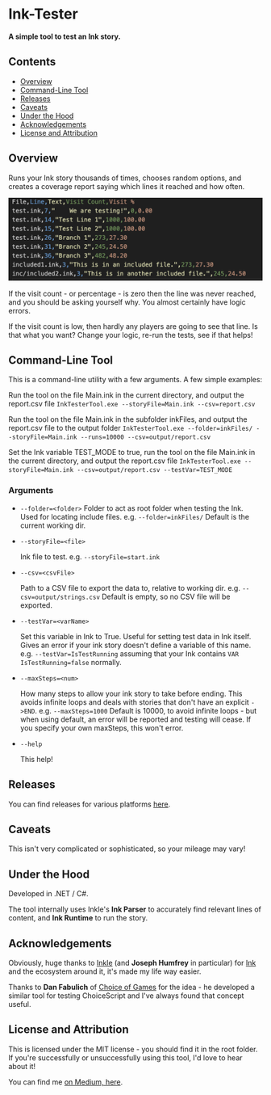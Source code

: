 # Ink-Tester

**A simple tool to test an Ink story.**

## Contents
- [Overview](#overview)
- [Command-Line Tool](#command-line-tool)
- [Releases](#releases)
- [Caveats](#caveats)
- [Under the Hood](#under-the-hood)
- [Acknowledgements](#acknowledgements)
- [License and Attribution](#license-and-attribution)

## Overview

Runs your Ink story thousands of times, chooses random options, and creates a coverage report saying which lines it reached and how often.

![Sample Report](docs/reportcsv.png)

If the visit count - or percentage - is zero then the line was never reached, and you should be asking yourself why. You almost certainly have logic errors.

If the visit count is low, then hardly any players are going to see that line. Is that what you want? Change your logic, re-run the tests, see if that helps!

## Command-Line Tool
This is a command-line utility with a few arguments. A few simple examples:

Run the tool on the file Main.ink in the current directory, and output the report.csv file
`InkTesterTool.exe --storyFile=Main.ink --csv=report.csv`

Run the tool on the file Main.ink in the subfolder inkFiles, and output the report.csv file to the output folder
`InkTesterTool.exe --folder=inkFiles/ --storyFile=Main.ink --runs=10000 --csv=output/report.csv`

Set the Ink variable TEST_MODE to true, run the tool on the file Main.ink in the current directory, and output the report.csv file
`InkTesterTool.exe --storyFile=Main.ink --csv=output/report.csv --testVar=TEST_MODE`

### Arguments

* `--folder=<folder>`
    Folder to act as root folder when testing the Ink. Used for locating include files.
    e.g. `--folder=inkFiles/` 
    Default is the current working dir.

* `--storyFile=<file>`

    Ink file to test.
    e.g. `--storyFile=start.ink`

* `--csv=<csvFile>`

    Path to a CSV file to export the data to, relative to working dir.
    e.g. `--csv=output/strings.csv`
    Default is empty, so no CSV file will be exported.

* `--testVar=<varName>`

    Set this variable in Ink to True. Useful for setting test data in Ink itself. Gives an error if your ink story doesn't define a variable of this name.
    e.g. `--testVar=IsTestRunning` assuming that your Ink contains `VAR IsTestRunning=false` normally.

* `--maxSteps=<num>`

    How many steps to allow your ink story to take before ending. This avoids infinite loops and deals with stories that don't have an explicit `->END`.
    e.g. `--maxSteps=1000`
    Default is 10000, to avoid infinite loops - but when using default, an error will be reported and testing will cease. If you specify your own maxSteps, this won't error.

* `--help`

    This help!


## Releases
You can find releases for various platforms [here](https://github.com/wildwinter/Ink-Tester/releases
).

## Caveats
This isn't very complicated or sophisticated, so your mileage may vary!

## Under the Hood
Developed in .NET / C#.

The tool internally uses Inkle's **Ink Parser** to accurately find relevant lines of content, and **Ink Runtime** to run the story.

## Acknowledgements
Obviously, huge thanks to [Inkle](https://www.inklestudios.com/) (and **Joseph Humfrey** in particular) for [Ink](https://www.inklestudios.com/ink/) and the ecosystem around it, it's made my life way easier.

Thanks to **Dan Fabulich** of [Choice of Games](https://www.choiceofgames.com/) for the idea - he developed a similar tool for testing ChoiceScript and I've always found that concept useful.

## License and Attribution
This is licensed under the MIT license - you should find it in the root folder. If you're successfully or unsuccessfully using this tool, I'd love to hear about it!

You can find me [on Medium, here](https://wildwinter.medium.com/).